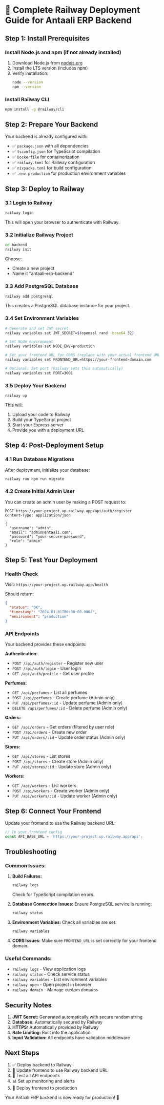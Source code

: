 # 🚀 Complete Railway Deployment Guide for Antaali ERP Backend

## Step 1: Install Prerequisites

### Install Node.js and npm (if not already installed)
1. Download Node.js from [nodejs.org](https://nodejs.org/)
2. Install the LTS version (includes npm)
3. Verify installation:
   ```bash
   node --version
   npm --version
   ```

### Install Railway CLI
```bash
npm install -g @railway/cli
```

## Step 2: Prepare Your Backend

Your backend is already configured with:
- ✅ `package.json` with all dependencies
- ✅ `tsconfig.json` for TypeScript compilation
- ✅ `Dockerfile` for containerization
- ✅ `railway.toml` for Railway configuration
- ✅ `nixpacks.toml` for build configuration
- ✅ `.env.production` for production environment variables

## Step 3: Deploy to Railway

### 3.1 Login to Railway
```bash
railway login
```
This will open your browser to authenticate with Railway.

### 3.2 Initialize Railway Project
```bash
cd backend
railway init
```
Choose:
- Create a new project
- Name it "antaali-erp-backend"

### 3.3 Add PostgreSQL Database
```bash
railway add postgresql
```
This creates a PostgreSQL database instance for your project.

### 3.4 Set Environment Variables
```bash
# Generate and set JWT secret
railway variables set JWT_SECRET=$(openssl rand -base64 32)

# Set Node environment
railway variables set NODE_ENV=production

# Set your frontend URL for CORS (replace with your actual frontend URL)
railway variables set FRONTEND_URL=https://your-frontend-domain.com

# Optional: Set port (Railway sets this automatically)
railway variables set PORT=3001
```

### 3.5 Deploy Your Backend
```bash
railway up
```

This will:
1. Upload your code to Railway
2. Build your TypeScript project
3. Start your Express server
4. Provide you with a deployment URL

## Step 4: Post-Deployment Setup

### 4.1 Run Database Migrations
After deployment, initialize your database:
```bash
railway run npm run migrate
```

### 4.2 Create Initial Admin User
You can create an admin user by making a POST request to:
```
POST https://your-project.up.railway.app/api/auth/register
Content-Type: application/json

{
  "username": "admin",
  "email": "admin@antaali.com",
  "password": "your-secure-password",
  "role": "admin"
}
```

## Step 5: Test Your Deployment

### Health Check
Visit: `https://your-project.up.railway.app/health`

Should return:
```json
{
  "status": "OK",
  "timestamp": "2024-01-01T00:00:00.000Z",
  "environment": "production"
}
```

### API Endpoints
Your backend provides these endpoints:

**Authentication:**
- `POST /api/auth/register` - Register new user
- `POST /api/auth/login` - User login
- `GET /api/auth/profile` - Get user profile

**Perfumes:**
- `GET /api/perfumes` - List all perfumes
- `POST /api/perfumes` - Create perfume (Admin only)
- `PUT /api/perfumes/:id` - Update perfume (Admin only)
- `DELETE /api/perfumes/:id` - Delete perfume (Admin only)

**Orders:**
- `GET /api/orders` - Get orders (filtered by user role)
- `POST /api/orders` - Create new order
- `PUT /api/orders/:id` - Update order status (Admin only)

**Stores:**
- `GET /api/stores` - List stores
- `POST /api/stores` - Create store (Admin only)
- `PUT /api/stores/:id` - Update store (Admin only)

**Workers:**
- `GET /api/workers` - List workers
- `POST /api/workers` - Create worker (Admin only)
- `PUT /api/workers/:id` - Update worker (Admin only)

## Step 6: Connect Your Frontend

Update your frontend to use the Railway backend URL:

```typescript
// In your frontend config
const API_BASE_URL = 'https://your-project.up.railway.app/api';
```

## Troubleshooting

### Common Issues:

1. **Build Failures:**
   ```bash
   railway logs
   ```
   Check for TypeScript compilation errors.

2. **Database Connection Issues:**
   Ensure PostgreSQL service is running:
   ```bash
   railway status
   ```

3. **Environment Variables:**
   Check all variables are set:
   ```bash
   railway variables
   ```

4. **CORS Issues:**
   Make sure `FRONTEND_URL` is set correctly for your frontend domain.

### Useful Commands:
- `railway logs` - View application logs
- `railway status` - Check service status
- `railway variables` - List environment variables
- `railway open` - Open project in browser
- `railway domain` - Manage custom domains

## Security Notes

1. **JWT Secret:** Generated automatically with secure random string
2. **Database:** Automatically secured by Railway
3. **HTTPS:** Automatically provided by Railway
4. **Rate Limiting:** Built into the application
5. **Input Validation:** All endpoints have validation middleware

## Next Steps

1. ✅ Deploy backend to Railway
2. 🔄 Update frontend to use Railway backend URL
3. 🧪 Test all API endpoints
4. 📊 Set up monitoring and alerts
5. 🚀 Deploy frontend to production

Your Antaali ERP backend is now ready for production! 🎉
